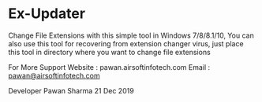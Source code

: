 # Ex-Updater
Change File Extensions with this simple tool in Windows 7/8/8.1/10, You can also use this tool for recovering from extension changer virus, just place this tool in directory where you want to change file extensions

For More Support
Website : pawan.airsoftinfotech.com
Email : pawan@airsoftinfotech.com


Developer 
Pawan Sharma 
21 Dec 2019
